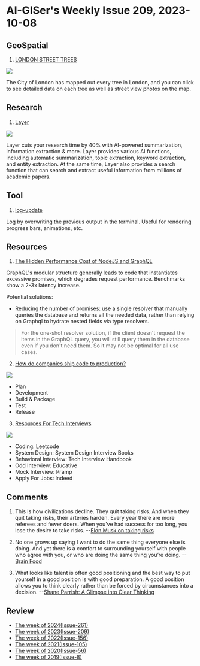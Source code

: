 # AI-GISer's Weekly Issue 209, 2023-10-08

## GeoSpatial

1. [LONDON STREET TREES](https://apps.london.gov.uk/street-trees/)

![](https://imgs.zhubai.love/d2520c805d4a44c295befb280ab4f245_2192261542853668864.png)

The City of London has mapped out every tree in London, and you can click to see detailed data on each tree as well as street view photos on the map.

## Research

1. [Layer](https://www.layer.app/)

![](https://framerusercontent.com/images/fGlb96UeJW8d9Um4Y0C7T9fxFk.png?scale-down-to=2048)

Layer cuts your research time by 40% with AI-powered summarization, information extraction & more. Layer provides various AI functions, including automatic summarization, topic extraction, keyword extraction, and entity extraction. At the same time, Layer also provides a search function that can search and extract useful information from millions of academic papers.

## Tool

1. [log-update](https://github.com/sindresorhus/log-update)

Log by overwriting the previous output in the terminal. Useful for rendering progress bars, animations, etc.

## Resources

1. [The Hidden Performance Cost of NodeJS and GraphQL](https://www.softwareatscale.dev/p/the-hidden-performance-cost-of-nodejs)

GraphQL's modular structure generally leads to code that instantiates excessive promises, which degrades request performance. Benchmarks show a 2-3x latency increase.

Potential solutions:

- Reducing the number of promises: use a single resolver that manually queries the database and returns all the needed data, rather than relying on Graphql to hydrate nested fields via type resolvers.

> For the one-shot resolver solution, if the client doesn't request the items in the GraphQL query, you will still query them in the database even if you don't need them. So it may not be optimal for all use cases.

2. [How do companies ship code to production?](https://blog.bytebytego.com/i/137944253/how-do-companies-ship-code-to-production)

![](https://substackcdn.com/image/fetch/w_1272,c_limit,f_webp,q_auto:good,fl_lossy/https%3A%2F%2Fsubstack-post-media.s3.amazonaws.com%2Fpublic%2Fimages%2Fbd63be9d-8457-4e1c-9aca-d185dba88732_1280x1664.gif)

- Plan
- Development
- Build & Package
- Test
- Release

3. [Resources For Tech Interviews](https://blog.bytebytego.com/i/137944253/latest-articles)

![](https://substackcdn.com/image/fetch/w_1272,c_limit,f_webp,q_auto:good,fl_lossy/https%3A%2F%2Fsubstack-post-media.s3.amazonaws.com%2Fpublic%2Fimages%2Fc36c798c-e830-442b-8036-36280992428c_3000x3900.gif)

- Coding: Leetcode
- System Design: System Design Interview Books
- Behavioral Interview: Tech Interview Handbook
- Odd Interview: Educative
- Mock Interview: Pramp
- Apply For Jobs: Indeed

## Comments

1. This is how civilizations decline. They quit taking risks. And when they quit taking risks, their arteries harden. Every year there are more referees and fewer doers. When you’ve had success for too long, you lose the desire to take risks.
   --[Elon Musk on taking risks](https://fs.blog/brain-food/october-8-2023/)

2. No one grows up saying I want to do the same thing everyone else is doing. And yet there is a comfort to surrounding yourself with people who agree with you, or who are doing the same thing you’re doing.
   --[Brain Food](https://fs.blog/brain-food/october-8-2023/)

3. What looks like talent is often good positioning and the best way to put yourself in a good position is with good preparation. A good position allows you to think clearly rather than be forced by circumstances into a decision.
   --[Shane Parrish: A Glimpse into Clear Thinking](https://fs.blog/knowledge-project-podcast/shane-parrish/)

## Review

- [The week of 2024(Issue-261)](../2024/issue-261.md)
- [The week of 2023(Issue-209)](../2023/issue-209.md)
- [The week of 2022(Issue-156)](../2022/issue-156.md)
- [The week of 2021(Issue-105)](../2021/issue-105.md)
- [The week of 2020(Issue-56)](../2020/issue-56.md)
- [The week of 2019(Issue-8)](../2019/issue-8.md)
